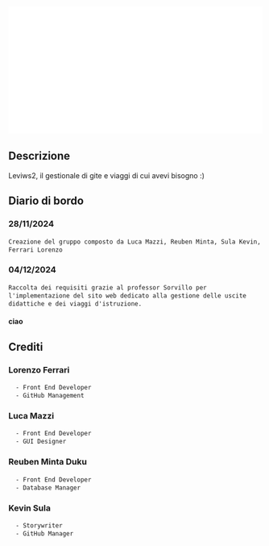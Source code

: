 ![Logo (Wh)](https://github.com/g0ldo/First-Order/blob/63889abfb27aa5248d58bfadb6e6a8ec6dce8744/NL.png)

## Descrizione
  Leviws2, il gestionale di gite e viaggi di cui avevi bisogno :)



## Diario di bordo
  ### 28/11/2024
    Creazione del gruppo composto da Luca Mazzi, Reuben Minta, Sula Kevin, Ferrari Lorenzo

  ### 04/12/2024
    Raccolta dei requisiti grazie al professor Sorvillo per l'implementazione del sito web dedicato alla gestione delle uscite didattiche e dei viaggi d'istruzione.
  #### ciao


## Crediti
  ### Lorenzo Ferrari 
      - Front End Developer
      - GitHub Management
  ### Luca Mazzi
      - Front End Developer
      - GUI Designer 
  ### Reuben Minta Duku
      - Front End Developer
      - Database Manager
  ### Kevin Sula
      - Storywriter
      - GitHub Manager
